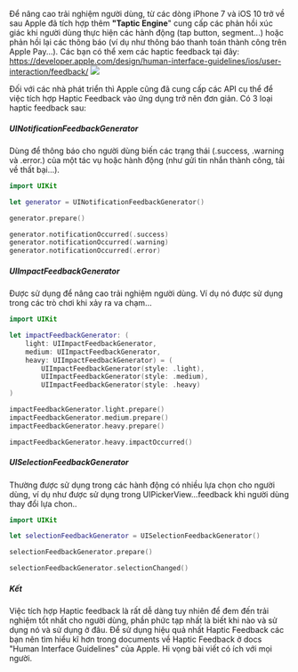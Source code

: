Để nâng cao trải nghiệm người dùng, từ các dòng iPhone 7 và iOS 10 trở về sau Apple đã tích hợp thêm **"Taptic Engine**" cung cấp các phản hồi xúc giác khi người dùng thực hiện các hành động (tap button, segment...) hoặc phản hồi lại các thông báo (ví dụ như thông báo thanh toán thành công trên Apple Pay...). Các bạn có thể xem các haptic feedback tại đây: https://developer.apple.com/design/human-interface-guidelines/ios/user-interaction/feedback/
![](https://images.viblo.asia/921f0cf2-9720-449e-8cfd-e779a98cf0ef.jpeg)

Đối với các nhà phát triển thì Apple cũng đã cung cấp các API cụ thể để việc tích hợp Haptic Feedback vào ứng dụng trở nên đơn giản. Có 3 loại haptic feedback sau:



##### UINotificationFeedbackGenerator
Dùng để thông báo cho người dùng biến các trạng thái (.success, .warning và .error.) của một tác vụ hoặc hành động (như gửi tin nhắn thành công, tải về thất bại...).

```swift
import UIKit

let generator = UINotificationFeedbackGenerator()

generator.prepare()

generator.notificationOccurred(.success)
generator.notificationOccurred(.warning)
generator.notificationOccurred(.error)
```

##### UIImpactFeedbackGenerator
Được sử dụng để nâng cao trải nghiệm người dùng. Ví dụ nó được sử dụng trong các trò chơi khi xảy ra va chạm...
```swift
import UIKit

let impactFeedbackGenerator: (
    light: UIImpactFeedbackGenerator,
    medium: UIImpactFeedbackGenerator,
    heavy: UIImpactFeedbackGenerator) = (
        UIImpactFeedbackGenerator(style: .light),
        UIImpactFeedbackGenerator(style: .medium),
        UIImpactFeedbackGenerator(style: .heavy)
)

impactFeedbackGenerator.light.prepare()
impactFeedbackGenerator.medium.prepare()
impactFeedbackGenerator.heavy.prepare()

impactFeedbackGenerator.heavy.impactOccurred()
```

##### UISelectionFeedbackGenerator
Thường được sử dụng trong các hành động có nhiều lựa chọn cho người dùng, ví dụ như được sử dụng trong UIPickerView...feedback khi người dùng thay đổi lựa chon..

```swift
import UIKit

let selectionFeedbackGenerator = UISelectionFeedbackGenerator()

selectionFeedbackGenerator.prepare()

selectionFeedbackGenerator.selectionChanged()
```

##### Kết
Việc tích hợp Haptic feedback là rất dễ dàng tuy nhiên để đem đến trải nghiệm tốt nhất cho người dùng, phần phức tạp nhất là biết khi nào và sử dụng nó và sử dụng ở đâu.  Để sử dụng hiệu quả nhất Haptic Feedback các bạn nên tìm hiểu kĩ hơn trong documents về Haptic Feedback ở docs "Human Interface Guidelines" của Apple.
Hi vọng bài viết có ích với mọi người.